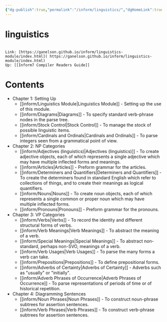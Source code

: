 ```yaml
---
{"dg-publish":true,"permalink":"/inform/linguistics/","dgHomeLink":true,"dgPassFrontmatter":false}
---
```


# linguistics
```ad-info

Link: [https://ganelson.github.io/inform/linguistics-module/index.html]( https://ganelson.github.io/inform/linguistics-module/index.html)
Up: [[Inform7 Compiler Readers Guide]]
```

# Contents
-   Chapter 1: Setting Up
    - [[inform/Linguistics Module|Linguistics Module]] - Setting up the use of this module.
    - [[inform/Diagrams|Diagrams]] - To specify standard verb-phrase nodes in the parse tree.
    - [[inform/Stock Control|Stock Control]]  - To manage the stock of possible linguistic items.
    - [[inform/Cardinals and Ordinals|Cardinals and Ordinals]] - To parse integers seen from a grammatical point of view.
-   Chapter 2: NP Categories
    - [[inform/Adjectives (linguistics)|Adjectives (linguistics)]]  - To create adjective objects, each of which represents a single adjective which may have multiple inflected forms and meanings.
    - [[inform/Articles|Articles]] - Preform grammar for the articles.
    - [[inform/Determiners and Quantifiers|Determiners and Quantifiers]]  - To create the determiners found in standard English which refer to collections of things, and to create their meanings as logical quantifiers.
    - [[inform/Nouns|Nouns]] - To create noun objects, each of which represents a single common or proper noun which may have multiple inflected forms.
    - [[inform/Pronouns|Pronouns]] - Preform grammar for the pronouns.
-   Chapter 3: VP Categories
    - [[inform/Verbs|Verbs]] - To record the identity and different structural forms of verbs.
    - [[inform/Verb Meanings|Verb Meanings]] - To abstract the meaning of a verb.
    - [[inform/Special Meanings|Special Meanings]] - To abstract non-standard, perhaps non-SVO, meanings of a verb.
    - [[inform/Verb Usages|Verb Usages]] - To parse the many forms a verb can take.
    - [[inform/Prepositions|Prepositions]] - To define prepositional forms.
    - [[inform/Adverbs of Certainty|Adverbs of Certainty]] - Adverbs such as "usually" or "initially".
    - [[inform/Adverb Phrases of Occurrence|Adverb Phrases of Occurrence]] - To parse representations of periods of time or of historical repetition.
-   Chapter 4: Diagramming Sentences
    - [[inform/Noun Phrases|Noun Phrases]] - To construct noun-phrase subtrees for assertion sentences.
    - [[inform/Verb Phrases|Verb Phrases]] - To construct verb-phrase subtrees for assertion sentences.